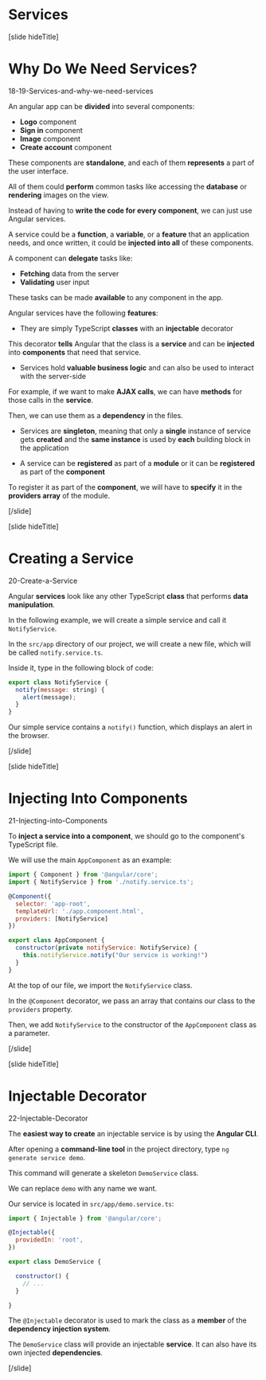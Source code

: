 # Services

[slide hideTitle]

# Why Do We Need Services?

18-19-Services-and-why-we-need-services

An angular app can be **divided** into several components:

- **Logo** component 
- **Sign in** component 
- **Image** component 
- **Create account** component

These components are **standalone**, and each of them **represents** a part of the user interface.

All of them could **perform** common tasks like accessing the **database** or **rendering** images on the view.

Instead of having to **write the code for every component**, we can just use Angular services.

A service could be a **function**, a **variable**, or a **feature** that an application needs, and once written, it could be **injected into all** of these components.
 
A component can **delegate** tasks like:
- **Fetching** data from the server
- **Validating** user input

These tasks can be made **available** to any component in the app.

Angular services have the following **features**:

- They are simply TypeScript **classes** with an **injectable** decorator

This decorator **tells** Angular that the class is a **service** and can be **injected** into **components** that need that service.

- Services hold **valuable business logic** and can also be used to interact with the server-side 

For example, if we want to make **AJAX calls**, we can have **methods** for those calls in the **service**.

Then, we can use them as a **dependency** in the files.

- Services are **singleton**, meaning that only a **single** instance of service gets **created** and the **same instance** is used by **each** building block in the application 

- A service can be **registered** as part of a **module** or it can be **registered** as part of the **component** 

To register it as part of the **component**, we will have to **specify** it in the **providers array** of the module.

[/slide]

[slide hideTitle]

# Creating a Service

20-Create-a-Service

Angular **services** look like any other TypeScript **class** that performs **data manipulation**.

In the following example, we will create a simple service and call it `NotifyService`.

In the `src/app` directory of our project, we will create a new file, which will be called `notify.service.ts`.

Inside it, type in the following block of code:

```js
export class NotifyService {
  notify(message: string) { 
    alert(message); 
  }
}
```

Our simple service contains a `notify()` function, which displays an alert in the browser.

[/slide]


[slide hideTitle]

# Injecting Into Components

21-Injecting-into-Components

To **inject a service into a component**, we should go to the component's TypeScript file.

We will use the main `AppComponent` as an example:

```js
import { Component } from '@angular/core';
import { NotifyService } from './notify.service.ts';

@Component({
  selector: 'app-root',
  templateUrl: './app.component.html',
  providers: [NotifyService]
})

export class AppComponent {
  constructor(private notifyService: NotifyService) {
    this.notifyService.notify("Our service is working!")
  }
}
```

At the top of our file, we import the `NotifyService` class.

In the `@Component` decorator, we pass an array that contains our class to the `providers` property.

Then, we add `NotifyService` to the constructor of the `AppComponent` class as a parameter.

[/slide]


[slide hideTitle]

# Injectable Decorator

22-Injectable-Decorator

The **easiest way to create** an injectable service is by using the **Angular CLI**.

After opening a **command-line tool** in the project directory, type `ng generate service demo`.

This command will generate a skeleton `DemoService` class.

We can replace `demo` with any name we want.

Our service is located in `src/app/demo.service.ts`:

```js
import { Injectable } from '@angular/core';

@Injectable({
  providedIn: 'root',
})

export class DemoService {

  constructor() { 
    // ...
  }

}
```

The `@Injectable` decorator is used to mark the class as a **member** of the **dependency injection system**.

The `DemoService` class will provide an injectable **service**. It can also have its own injected **dependencies**.

[/slide]
